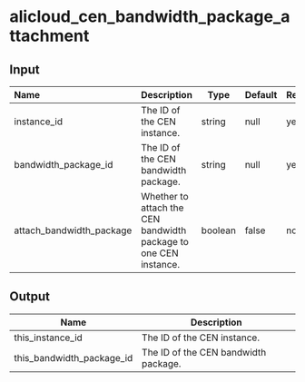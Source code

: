 # alicloud_cen_bandwidth_package_attachment

## Input

| Name                 | Description                          | Type   | Default | Required |
| :------------------- | :----------------------------------- | ------ | ------- | -------- |
| instance_id          | The ID of the CEN instance.          | string | null    | yes      |
| bandwidth_package_id | The ID of the CEN bandwidth package. | string | null    | yes      |
| attach_bandwidth_package | Whether to attach the CEN bandwidth package to one CEN instance. | boolean | false | no |

## Output

| Name                 | Description                          |
| -------------------- | ------------------------------------ |
| this_instance_id          | The ID of the CEN instance.          |
| this_bandwidth_package_id | The ID of the CEN bandwidth package. |
